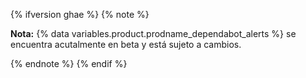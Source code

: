 {% ifversion ghae %}
{% note %}

**Nota:** {% data variables.product.prodname_dependabot_alerts %} se encuentra acutalmente en beta y está sujeto a cambios.

{% endnote %}
{% endif %}
